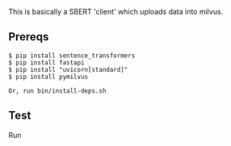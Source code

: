 This is basically a SBERT 'client' which uploads data into milvus.

## Prereqs
```
$ pip install sentence_transformers
$ pip install fastapi
$ pip install "uvicorn[standard]"
$ pip install pymilvus

Or, run bin/install-deps.sh

```


## Test
Run 
``` $ rake test
```
